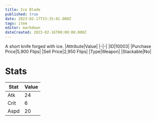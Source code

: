 ```yaml
---
title: Ice Blade
published: true
date: 2023-02-17T23:35:01.000Z
tags: item
editor: markdown
dateCreated: 2023-02-16T00:00:00.000Z
---
```


A short knife forged with ice.
|Attribute|Value|
|-|-|
|ID|10003|
|Purchase Price|5,900 Flips|
|Sell Price|2,950 Flips|
|Type|Weapon|
|Stackable|No|

# Stats
|Stat|Value|
|-|-|
|Atk|24|
|Crit|6|
|Aspd|20|
